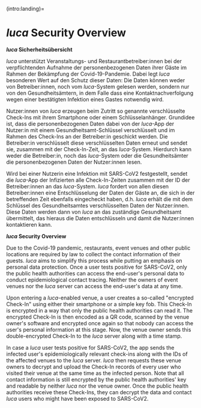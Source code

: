 (intro:landing)=
# _luca_ Security Overview

**_luca_ Sicherheitsübersicht**

_luca_ unterstützt Veranstaltungs- und Restaurantbetreiber:innen bei der verpflichtenden Aufnahme der personenbezogenen Daten ihrer Gäste im Rahmen der Bekämpfung der Covid-19-Pandemie.
Dabei legt _luca_ besonderen Wert auf den Schutz dieser Daten: Die Daten können weder von Betreiber:innen, noch vom _luca_-System gelesen werden, sondern nur von den Gesundheitsämtern, in dem Falle dass eine Kontaktnachverfolgung wegen einer bestätigten Infektion eines Gastes notwendig wird.

Nutzer:innen von _luca_ erzeugen beim Zutritt so genannte verschlüsselte Check-Ins mit ihrem Smartphone oder einem Schlüsselanhänger.
Grundidee ist, dass die personenbezogenen Daten dabei von der _luca_-App der Nutzer:in mit einem Gesundheitsamt-Schlüssel verschlüsselt und im Rahmen des Check-Ins an der Betreiber:in geschickt werden.
Die Betreiber:in verschlüsselt diese verschlüsselten Daten erneut und sendet sie, zusammen mit der Check-In-Zeit, an das _luca_-System.
Hierdurch kann weder die Betreiber:in, noch das _luca_-System oder die Gesundheitsämter die personenbezogenen Daten der Nutzer:innen lesen.

Wird bei einer Nutzerin eine Infektion mit SARS-CoV2 festgestellt, sendet die _luca_-App der Infizierten alle Check-In-Zeiten zusammen mit der ID der Betreiber:innen an das _luca_-System.
_luca_ fordert von allen diesen Betreiber:innen eine Entschlüsselung der Daten der Gäste an, die sich in der betreffenden Zeit ebenfalls eingecheckt haben, d.h. _luca_ erhält die mit dem Schlüssel des Gesundheitsamtes verschlüsselten Daten der Nutzer:innen.
Diese Daten werden dann von _luca_ an das zuständige Gesundheitsamt übermittelt, das hieraus die Daten entschlüsseln und damit die Nutzer:innen kontaktieren kann.

**_luca_ Security Overview**

Due to the Covid-19 pandemic, restaurants, event venues and other public locations are required by law to collect the contact information of their guests.
_luca_ aims to simplify this process while putting an emphasis on personal data protection.
Once a user tests positive for SARS-CoV2, only the public health authorities can access the end-user's personal data to conduct epidemiological contact tracing.
Neither the owners of event venues nor the _luca_ server can access the end-user's data at any time.

Upon entering a _luca_-enabled venue, a user creates a so-called "encrypted Check-In" using either their smartphone or a simple key fob.
This Check-In is encrypted in a way that only the public health authorities can read it.
The encrypted Check-In is then encoded as a QR code, scanned by the venue owner's software and encrypted once again so that nobody can access the user's personal information at this stage.
Now, the venue owner sends this double-encrypted Check-In to the _luca_ server along with a time stamp.

In case a _luca_ user tests positive for SARS-CoV2, the app sends the infected user's epidemiologically relevant check-ins along with the IDs of the affected venues to the _luca_ server.
_luca_ then requests these venue owners to decrypt and upload the Check-In records of every user who visited their venue at the same time as the infected person.
Note that all contact information is still encrypted by the public health authorities' key and readable by neither _luca_ nor the venue owner.
Once the public health authorities receive these Check-Ins, they can decrypt the data and contact _luca_ users who might have been exposed to SARS-CoV2.